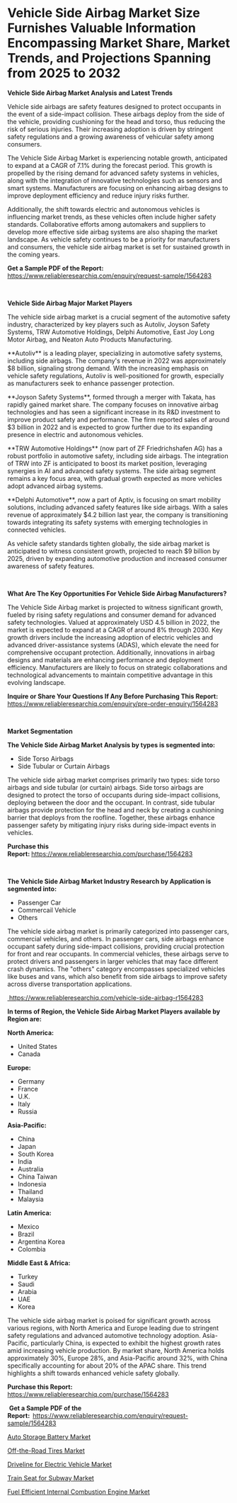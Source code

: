 <p><h1>Vehicle Side Airbag Market Size Furnishes Valuable Information Encompassing Market Share, Market Trends, and Projections Spanning from 2025 to 2032</h1></p><p><strong>Vehicle Side Airbag Market Analysis and Latest Trends</strong></p>
<p><p>Vehicle side airbags are safety features designed to protect occupants in the event of a side-impact collision. These airbags deploy from the side of the vehicle, providing cushioning for the head and torso, thus reducing the risk of serious injuries. Their increasing adoption is driven by stringent safety regulations and a growing awareness of vehicular safety among consumers.</p><p>The Vehicle Side Airbag Market is experiencing notable growth, anticipated to expand at a CAGR of 7.1% during the forecast period. This growth is propelled by the rising demand for advanced safety systems in vehicles, along with the integration of innovative technologies such as sensors and smart systems. Manufacturers are focusing on enhancing airbag designs to improve deployment efficiency and reduce injury risks further.</p><p>Additionally, the shift towards electric and autonomous vehicles is influencing market trends, as these vehicles often include higher safety standards. Collaborative efforts among automakers and suppliers to develop more effective side airbag systems are also shaping the market landscape. As vehicle safety continues to be a priority for manufacturers and consumers, the vehicle side airbag market is set for sustained growth in the coming years.</p></p>
<p><strong>Get a Sample PDF of the Report:&nbsp;</strong> <a href="https://www.reliableresearchiq.com/enquiry/request-sample/1564283?utm_campaign=1123&utm_medium=2&utm_source=Github&utm_content=ia&utm_term=30032025&utm_id=vehicle-side-airbag">https://www.reliableresearchiq.com/enquiry/request-sample/1564283</a></p>
<p>&nbsp;</p>
<p><strong>Vehicle Side Airbag Major Market Players</strong></p>
<p><p>The vehicle side airbag market is a crucial segment of the automotive safety industry, characterized by key players such as Autoliv, Joyson Safety Systems, TRW Automotive Holdings, Delphi Automotive, East Joy Long Motor Airbag, and Neaton Auto Products Manufacturing.</p><p>**Autoliv** is a leading player, specializing in automotive safety systems, including side airbags. The company's revenue in 2022 was approximately $8 billion, signaling strong demand. With the increasing emphasis on vehicle safety regulations, Autoliv is well-positioned for growth, especially as manufacturers seek to enhance passenger protection.</p><p>**Joyson Safety Systems**, formed through a merger with Takata, has rapidly gained market share. The company focuses on innovative airbag technologies and has seen a significant increase in its R&D investment to improve product safety and performance. The firm reported sales of around $3 billion in 2022 and is expected to grow further due to its expanding presence in electric and autonomous vehicles.</p><p>**TRW Automotive Holdings** (now part of ZF Friedrichshafen AG) has a robust portfolio in automotive safety, including side airbags. The integration of TRW into ZF is anticipated to boost its market position, leveraging synergies in AI and advanced safety systems. The side airbag segment remains a key focus area, with gradual growth expected as more vehicles adopt advanced airbag systems.</p><p>**Delphi Automotive**, now a part of Aptiv, is focusing on smart mobility solutions, including advanced safety features like side airbags. With a sales revenue of approximately $4.2 billion last year, the company is transitioning towards integrating its safety systems with emerging technologies in connected vehicles.</p><p>As vehicle safety standards tighten globally, the side airbag market is anticipated to witness consistent growth, projected to reach $9 billion by 2025, driven by expanding automotive production and increased consumer awareness of safety features.</p></p>
<p>&nbsp;</p>
<p><strong>What Are The Key Opportunities For Vehicle Side Airbag Manufacturers?</strong></p>
<p><p>The Vehicle Side Airbag market is projected to witness significant growth, fueled by rising safety regulations and consumer demand for advanced safety technologies. Valued at approximately USD 4.5 billion in 2022, the market is expected to expand at a CAGR of around 8% through 2030. Key growth drivers include the increasing adoption of electric vehicles and advanced driver-assistance systems (ADAS), which elevate the need for comprehensive occupant protection. Additionally, innovations in airbag designs and materials are enhancing performance and deployment efficiency. Manufacturers are likely to focus on strategic collaborations and technological advancements to maintain competitive advantage in this evolving landscape.</p></p>
<p><strong>Inquire or Share Your Questions If Any Before Purchasing This Report:</strong> <a href="https://www.reliableresearchiq.com/enquiry/pre-order-enquiry/1564283?utm_campaign=1123&utm_medium=2&utm_source=Github&utm_content=ia&utm_term=30032025&utm_id=vehicle-side-airbag">https://www.reliableresearchiq.com/enquiry/pre-order-enquiry/1564283</a></p>
<p>&nbsp;</p>
<p><strong>Market Segmentation</strong></p>
<p><strong>The Vehicle Side Airbag Market Analysis by types is segmented into:</strong></p>
<p><ul><li>Side Torso Airbags</li><li>Side Tubular or Curtain Airbags</li></ul></p>
<p><p>The vehicle side airbag market comprises primarily two types: side torso airbags and side tubular (or curtain) airbags. Side torso airbags are designed to protect the torso of occupants during side-impact collisions, deploying between the door and the occupant. In contrast, side tubular airbags provide protection for the head and neck by creating a cushioning barrier that deploys from the roofline. Together, these airbags enhance passenger safety by mitigating injury risks during side-impact events in vehicles.</p></p>
<p><strong>Purchase this Report:&nbsp;</strong><a href="https://www.reliableresearchiq.com/purchase/1564283?utm_campaign=1123&utm_medium=2&utm_source=Github&utm_content=ia&utm_term=30032025&utm_id=vehicle-side-airbag">https://www.reliableresearchiq.com/purchase/1564283</a></p>
<p>&nbsp;</p>
<p><strong>The Vehicle Side Airbag Market Industry Research by Application is segmented into:</strong></p>
<p><ul><li>Passenger Car</li><li>Commercail Vehicle</li><li>Others</li></ul></p>
<p><p>The vehicle side airbag market is primarily categorized into passenger cars, commercial vehicles, and others. In passenger cars, side airbags enhance occupant safety during side-impact collisions, providing crucial protection for front and rear occupants. In commercial vehicles, these airbags serve to protect drivers and passengers in larger vehicles that may face different crash dynamics. The "others" category encompasses specialized vehicles like buses and vans, which also benefit from side airbags to improve safety across diverse transportation applications.</p></p>
<p><a href="https://www.reliableresearchiq.com/vehicle-side-airbag-r1564283?utm_campaign=1123&utm_medium=2&utm_source=Github&utm_content=ia&utm_term=30032025&utm_id=vehicle-side-airbag">&nbsp;https://www.reliableresearchiq.com/vehicle-side-airbag-r1564283</a></p>
<p><strong>In terms of Region, the Vehicle Side Airbag Market Players available by Region are:</strong></p>
<p>
    <p> <strong> North America: </strong>
        <ul>
            <li>United States</li>
            <li>Canada</li>
        </ul>
        </p> 
    <p> <strong> Europe: </strong>
        <ul>
            <li>Germany</li>
            <li>France</li>
            <li>U.K.</li>
            <li>Italy</li>
            <li>Russia</li>
        </ul>
        </p> 
    <p> <strong> Asia-Pacific: </strong>
        <ul>
            <li>China</li>
            <li>Japan</li>
            <li>South Korea</li>
            <li>India</li>
            <li>Australia</li>
            <li>China Taiwan</li>
            <li>Indonesia</li>
            <li>Thailand</li>
            <li>Malaysia</li>
        </ul>
        </p> 
    <p> <strong> Latin America: </strong>
        <ul>
            <li>Mexico</li>
            <li>Brazil</li>
            <li>Argentina Korea</li>
            <li>Colombia</li>
        </ul>
        </p> 
    <p> <strong> Middle East & Africa: </strong>
        <ul>
            <li>Turkey</li>
            <li>Saudi</li>
            <li>Arabia</li>
            <li>UAE</li>
            <li>Korea</li>
        </ul>
    </p>
    </p>
<p><p>The vehicle side airbag market is poised for significant growth across various regions, with North America and Europe leading due to stringent safety regulations and advanced automotive technology adoption. Asia-Pacific, particularly China, is expected to exhibit the highest growth rates amid increasing vehicle production. By market share, North America holds approximately 30%, Europe 28%, and Asia-Pacific around 32%, with China specifically accounting for about 20% of the APAC share. This trend highlights a shift towards enhanced vehicle safety globally.</p></p>
<p><strong>Purchase this Report: </strong><a href="https://www.reliableresearchiq.com/purchase/1564283?utm_campaign=1123&utm_medium=2&utm_source=Github&utm_content=ia&utm_term=30032025&utm_id=vehicle-side-airbag">https://www.reliableresearchiq.com/purchase/1564283</a></p>
<p>&nbsp;<strong>Get a Sample PDF of the Report:&nbsp;&nbsp;</strong><a href="https://www.reliableresearchiq.com/enquiry/request-sample/1564283?utm_campaign=1123&utm_medium=2&utm_source=Github&utm_content=ia&utm_term=30032025&utm_id=vehicle-side-airbag">https://www.reliableresearchiq.com/enquiry/request-sample/1564283</a></p>
<p><strong></strong></p>
<p><p><a href="https://github.com/clemmheisefy/Market-Research-Report-List-1/blob/main/auto-storage-battery-market.md?utm_campaign=1123&utm_medium=2&utm_source=Github&utm_content=ia&utm_term=30032025&utm_id=vehicle-side-airbag">Auto Storage Battery Market</a></p><p><a href="https://github.com/laverkyllozc/Market-Research-Report-List-1/blob/main/off-the-road-tires-market.md?utm_campaign=1123&utm_medium=2&utm_source=Github&utm_content=ia&utm_term=30032025&utm_id=vehicle-side-airbag">Off-the-Road Tires Market</a></p><p><a href="https://github.com/puttslukis59/Market-Research-Report-List-1/blob/main/driveline-for-electric-vehicle-market.md?utm_campaign=1123&utm_medium=2&utm_source=Github&utm_content=ia&utm_term=30032025&utm_id=vehicle-side-airbag">Driveline for Electric Vehicle Market</a></p><p><a href="https://github.com/foddekampo/Market-Research-Report-List-1/blob/main/train-seat-for-subway-market.md?utm_campaign=1123&utm_medium=2&utm_source=Github&utm_content=ia&utm_term=30032025&utm_id=vehicle-side-airbag">Train Seat for Subway Market</a></p><p><a href="https://github.com/furnoirons9e/Market-Research-Report-List-1/blob/main/fuel-efficient-internal-combustion-engine-market.md?utm_campaign=1123&utm_medium=2&utm_source=Github&utm_content=ia&utm_term=30032025&utm_id=vehicle-side-airbag">Fuel Efficient Internal Combustion Engine Market</a></p></p>